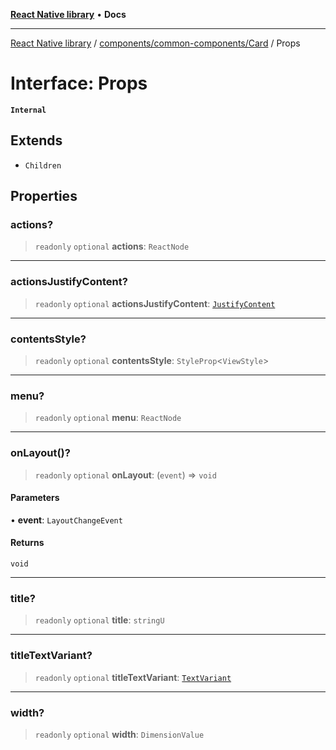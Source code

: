 [**React Native library**](../../../../index.md) • **Docs**

***

[React Native library](../../../../modules.md) / [components/common-components/Card](../index.md) / Props

# Interface: Props

**`Internal`**

## Extends

- `Children`

## Properties

### actions?

> `readonly` `optional` **actions**: `ReactNode`

***

### actionsJustifyContent?

> `readonly` `optional` **actionsJustifyContent**: [`JustifyContent`](../../../../types/styles/enumerations/JustifyContent.md)

***

### contentsStyle?

> `readonly` `optional` **contentsStyle**: `StyleProp`\<`ViewStyle`\>

***

### menu?

> `readonly` `optional` **menu**: `ReactNode`

***

### onLayout()?

> `readonly` `optional` **onLayout**: (`event`) => `void`

#### Parameters

• **event**: `LayoutChangeEvent`

#### Returns

`void`

***

### title?

> `readonly` `optional` **title**: `stringU`

***

### titleTextVariant?

> `readonly` `optional` **titleTextVariant**: [`TextVariant`](../../../../types/react-native-paper/enumerations/TextVariant.md)

***

### width?

> `readonly` `optional` **width**: `DimensionValue`
